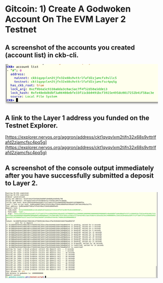 # Gitcoin: 1) Create A Godwoken Account On The EVM Layer 2 Testnet

## A screenshot of the accounts you created (account list) in ckb-cli. 

![](account.png)

## A link to the Layer 1 address you funded on the Testnet Explorer. 

[https://explorer.nervos.org/aggron/address/ckt1qyqvlxm2tjfn32x68s9vttrlfafd2zjamcfsc4pq5g](https://explorer.nervos.org/aggron/address/ckt1qyqvlxm2tjfn32x68s9vttrlfafd2zjamcfsc4pq5g)

## A screenshot of the console output immediately after you have successfully submitted a deposit to Layer 2.

![](deposit.png)
